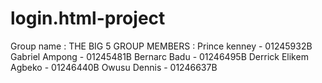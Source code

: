 # login.html-project 
Group name :
THE BIG 5 
GROUP MEMBERS :
Prince kenney - 01245932B
Gabriel Ampong - 01245481B
Bernarc Badu - 01246495B
Derrick Elikem Agbeko - 01246440B
Owusu Dennis - 01246637B
